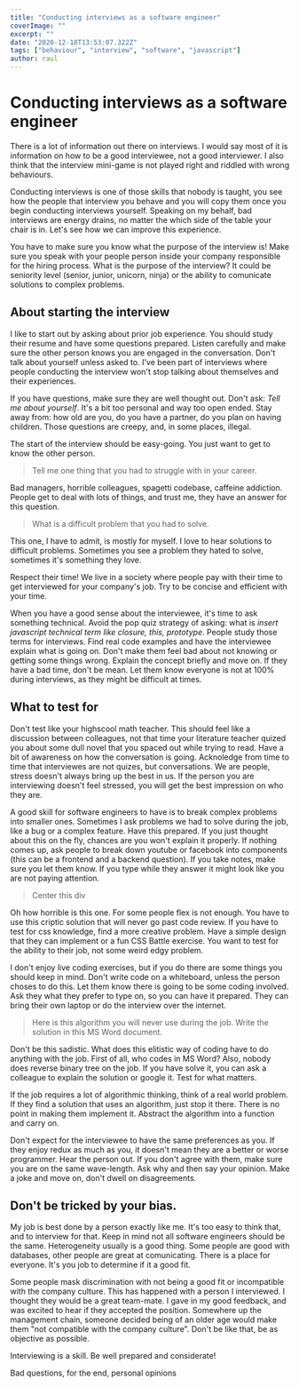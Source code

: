 ```yaml
---
title: "Conducting interviews as a software engineer"
coverImage: ""
excerpt: ""
date: "2020-12-18T13:53:07.322Z"
tags: ["behaviour", "interview", "software", "javascript"]
author: raul
---
```


# Conducting interviews as a software engineer

There is a lot of information out there on interviews. I would say most of it is information on how to be a good interviewee, not a good interviewer. I also think that the interview mini-game is not played right and riddled with wrong behaviours.

Conducting interviews is one of those skills that nobody is taught, you see how the people that interview you behave and you will copy them once you begin conducting interviews yourself. Speaking on my behalf, bad interviews are energy drains, no matter the which side of the table your chair is in. Let's see how we can improve this experience.

You have to make sure you know what the purpose of the interview is! Make sure you speak with your people person inside your company responsible for the hiring process. What is the purpose of the interview? It could be seniority level (senior, junior, unicorn, ninja) or the ability to comunicate solutions to complex problems.

## About starting the interview

I like to start out by asking about prior job experience. You should study their resume and have some questions prepared. Listen carefully and make sure the other person knows you are engaged in the conversation. Don't talk about yourself unless asked to. I've been part of interviews where people conducting the interview won't stop talking about themselves and their experiences.

If you have questions, make sure they are well thought out. Don't ask: _Tell me about yourself_. It's a bit too personal and way too open ended. Stay away from: how old are you, do you have a partner, do you plan on having children. Those questions are creepy, and, in some places, illegal.

The start of the interview should be easy-going. You just want to get to know the other person.

> Tell me one thing that you had to struggle with in your career.

Bad managers, horrible colleagues, spagetti codebase, caffeine addiction. People get to deal with lots of things, and trust me, they have an answer for this question.

> What is a difficult problem that you had to solve.

This one, I have to admit, is mostly for myself. I love to hear solutions to difficult problems. Sometimes you see a problem they hated to solve, sometimes it's something they love.

Respect their time! We live in a society where people pay with their time to get interviewed for your company's job. Try to be concise and efficient with your time.

When you have a good sense about the interviewee, it's time to ask something technical. Avoid the pop quiz strategy of asking: what is _insert javascript technical term like closure, this, prototype_. People study those terms for interviews. Find real code examples and have the interviewee explain what is going on. Don't make them feel bad about not knowing or getting some things wrong. Explain the concept briefly and move on. If they have a bad time, don't be mean. Let them know everyone is not at 100% during interviews, as they might be difficult at times.

## What to test for

Don't test like your highscool math teacher. This should feel like a discussion between colleagues, not that time your literature teacher quized you about some dull novel that you spaced out while trying to read. Have a bit of awareness on how the conversation is going. Acknoledge from time to time that interviewes are not quizes, but conversations. We are people, stress doesn't always bring up the best in us. If the person you are interviewing doesn't feel stressed, you will get the best impression on who they are.

A good skill for software engineers to have is to break complex problems into smaller ones. Sometimes I ask problems we had to solve during the job, like a bug or a complex feature. Have this prepared. If you just thought about this on the fly, chances are you won't explain it properly. If nothing comes up, ask people to break down youtube or facebook into components (this can be a frontend and a backend question). If you take notes, make sure you let them know. If you type while they answer it might look like you are not paying attention.

> Center this div

Oh how horrible is this one. For some people flex is not enough. You have to use this criptic solution that will never go past code review. If you have to test for css knowledge, find a more creative problem. Have a simple design that they can implement or a fun CSS Battle exercise. You want to test for the ability to their job, not some weird edgy problem.

I don't enjoy live coding exercises, but if you do there are some things you should keep in mind. Don't write code on a whiteboard, unless the person choses to do this. Let them know there is going to be some coding involved. Ask they what they prefer to type on, so you can have it prepared. They can bring their own laptop or do the interview over the internet.

> Here is this algorithm you will never use during the job. Write the solution in this MS Word document.

Don't be this sadistic. What does this elitistic way of coding have to do anything with the job. First of all, who codes in MS Word? Also, nobody does reverse binary tree on the job. If you have solve it, you can ask a colleague to explain the solution or google it. Test for what matters.

If the job requires a lot of algorithmic thinking, think of a real world problem. If they find a solution that uses an algorithm, just stop it there. There is no point in making them implement it. Abstract the algorithm into a function and carry on.

Don't expect for the interviewee to have the same preferences as you. If they enjoy redux as much as you, it doesn't mean they are a better or worse programmer. Hear the person out. If you don't agree with them, make sure you are on the same wave-length. Ask why and then say your opinion. Make a joke and move on, don't dwell on disagreements.

## Don't be tricked by your bias.

My job is best done by a person exactly like me. It's too easy to think that, and to interview for that. Keep in mind not all software engineers should be the same. Heterogeneity usually is a good thing. Some people are good with databases, other people are great at comunicating. There is a place for everyone. It's you job to determine if it a good fit.

Some people mask discrimination with not being a good fit or incompatible with the company culture. This has happened with a person I interviewed. I thought they would be a great team-mate. I gave in my good feedback, and was excited to hear if they accepted the position. Somewhere up the management chain, someone decided being of an older age would make them "not compatible with the company culture". Don't be like that, be as objective as possible.

Interviewing is a skill. Be well prepared and considerate!

Bad questions, for the end, personal opinions
